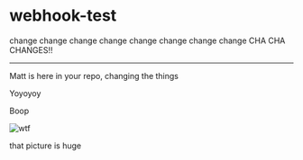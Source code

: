 # webhook-test
change
change
change
change
change
change
change
change
CHA CHA CHANGES!!

-----

Matt is here in your repo, changing the things

Yoyoyoy


Boop


![wtf](http://www.whothehelldoeshethinkheis.com/wp-content/uploads/2014/04/WTF__by_UndineCG.jpg#.png)

that picture is huge
